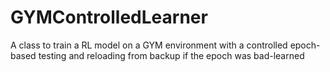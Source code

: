 # GYMControlledLearner
 A class to train a RL model on a GYM environment with a controlled epoch-based testing and reloading from backup if the epoch was bad-learned
